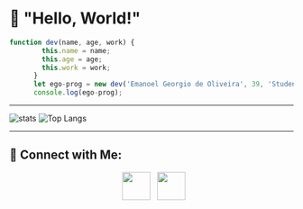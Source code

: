 # :wave: "Hello, World!"

``` js
function dev(name, age, work) {
        this.name = name;
        this.age = age;
        this.work = work;
      }
      let ego-prog = new dev('Emanoel Georgio de Oliveira', 39, 'Student');
      console.log(ego-prog);
```

---

![stats](https://github-readme-stats.vercel.app/api?username=ego-prog&hide=stars&show_icons=true&theme=dracula&line_height=32)
![Top Langs](https://github-readme-stats.vercel.app/api/top-langs/?username=ego-prog&count_private=true&theme=dracula)

---
## :handshake: Connect with Me:

<p align="center">
&nbsp; <a href="https://www.linkedin.com/in/emanoel-oliveira/" target="_blank" rel="noopener noreferrer"><img src="https://img.icons8.com/plasticine/100/000000/linkedin.png" width="50" /></a>
&nbsp; <a href="mailto:emanoel.oliveira@fatec.sp.gov.br" target="_blank" rel="noopener noreferrer"><img src="https://img.icons8.com/plasticine/100/000000/new-post.png" width="50" /></a>
</p>
